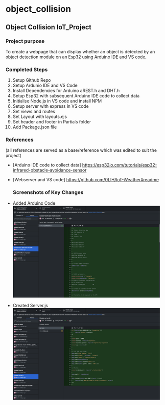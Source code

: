 # object_collision
## Object Collision IoT_Project

### Project purpose
To create a webpage that can display whether an object is detected by an object detection module on an Esp32 using Arduino IDE and VS code.

### Completed Steps
1. Setup Github Repo
2. Setup Ardunio IDE and VS Code
3. Install Dependencies for Arduino aREST.h and DHT.h
4. Setup Esp32 with subsequent Arduino IDE code to collect data
5. Initialise Node.js in VS code and install NPM
6. Setup server with express in VS code
7. Set views and routes
8. Set Layout with layouts.ejs
9. Set header and footer in Partials folder
10. Add Package.json file

### References 
(all references are served as a base/reference which was edited to suit the project)
 - [Arduino IDE code to collect data] https://esp32io.com/tutorials/esp32-infrared-obstacle-avoidance-sensor
 - [Webserver and VS code] https://github.com/0LIH/IoT-Weather#readme

   ### Screenshots of Key Changes
- Added Arduino Code
![firstChange](Assets/First-Change.png)
- Created Server.js
![secondChange](Assets/Second-Change.png)




   
    
